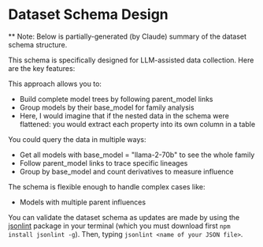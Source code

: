 
# Dataset Schema Design 

** Note: Below is partially-generated (by Claude) summary of the dataset schema structure.

This schema is specifically designed for LLM-assisted data collection. Here are the key features:

This approach allows you to:

- Build complete model trees by following parent_model links
- Group models by their base_model for family analysis
- Here, I would imagine that if the nested data in the schema were flattened: you would extract each property into its own column in a table

You could query the data in multiple ways:

- Get all models with base_model = "llama-2-70b" to see the whole family
- Follow parent_model links to trace specific lineages
- Group by base_model and count derivatives to measure influence

The schema is flexible enough to handle complex cases like:

- Models with multiple parent influences

You can validate the dataset schema as updates are made by using the [jsonlint](https://github.com/zaach/jsonlint) package in your terminal (which you must download first `npm install jsonlint -g`). Then, typing `jsonlint <name of your JSON file>`.
